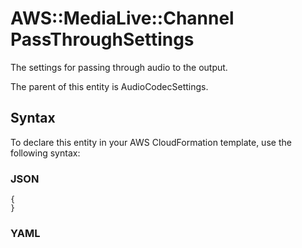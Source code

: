 # AWS::MediaLive::Channel PassThroughSettings<a name="aws-properties-medialive-channel-passthroughsettings"></a>

The settings for passing through audio to the output\.

The parent of this entity is AudioCodecSettings\.

## Syntax<a name="aws-properties-medialive-channel-passthroughsettings-syntax"></a>

To declare this entity in your AWS CloudFormation template, use the following syntax:

### JSON<a name="aws-properties-medialive-channel-passthroughsettings-syntax.json"></a>

```
{
}
```

### YAML<a name="aws-properties-medialive-channel-passthroughsettings-syntax.yaml"></a>

```
```